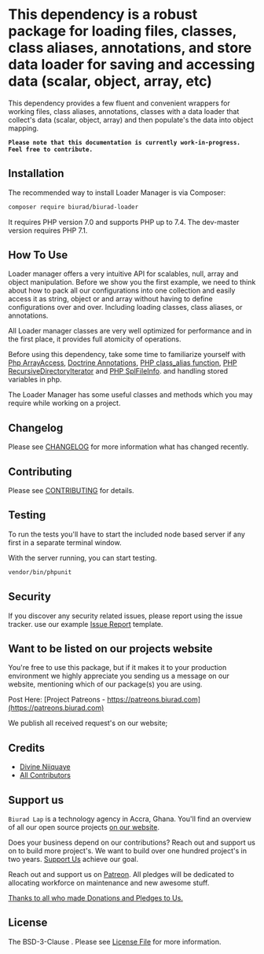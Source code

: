 # This dependency is a robust package for loading files, classes, class aliases, annotations, and store data loader for saving and accessing data (scalar, object, array, etc)

This dependency provides a few fluent and convenient wrappers for working files, class aliases, annotations, classes with a data loader that collect's data (scalar, object, array) and then populate's the data into object mapping.

**`Please note that this documentation is currently work-in-progress. Feel free to contribute.`**

## Installation

The recommended way to install Loader Manager is via Composer:

```bash
composer require biurad/biurad-loader
```

It requires PHP version 7.0 and supports PHP up to 7.4. The dev-master version requires PHP 7.1.

## How To Use

Loader manager offers a very intuitive API for scalables, null, array and object manipulation. Before we show you the first example, we need to think about how to pack all our configurations into one collection and easily access it as string, object or and array without having to define configurations over and over. Including loading classes, class aliases, or annotations.

All Loader manager classes are very well optimized for performance and in the first place, it provides full atomicity of operations.

Before using this dependency, take some time to familiarize yourself with [Php ArrayAccess](http://php.net/manual/en/arrayaccess.php), [Doctrine Annotations](https://github.com/doctrine/annotations), [PHP class_alias function](http://php.net/manual/en/function.class-alias.php), [PHP RecursiveDirectoryIterator](http://php.net/manual/en/recursivedirectoryiterator.php) and [PHP SplFileInfo](http://php.net/manual/en/splfileinfo.php). and handling stored variables in php.

The Loader Manager has some useful classes and methods which you may require while working on a project.

## Changelog

Please see [CHANGELOG](CHANGELOG.md) for more information what has changed recently.

## Contributing

Please see [CONTRIBUTING](CONTRIBUTING.md) for details.

## Testing

To run the tests you'll have to start the included node based server if any first in a separate terminal window.

With the server running, you can start testing.

```bash
vendor/bin/phpunit
```

## Security

If you discover any security related issues, please report using the issue tracker.
use our example [Issue Report](.github/ISSUE_TEMPLATE/Bug_report.md) template.

## Want to be listed on our projects website

You're free to use this package, but if it makes it to your production environment we highly appreciate you sending us a message on our website, mentioning which of our package(s) you are using.

Post Here: [Project Patreons - https://patreons.biurad.com](https://patreons.biurad.com)

We publish all received request's on our website;

## Credits

- [Divine Niiquaye](https://github.com/divineniiquaye)
- [All Contributors](https://biurad.com/projects/biurad-loader/contributers)

## Support us

`Biurad Lap` is a technology agency in Accra, Ghana. You'll find an overview of all our open source projects [on our website](https://biurad.com/opensource).

Does your business depend on our contributions? Reach out and support us on to build more project's. We want to build over one hundred project's in two years. [Support Us](https://biurad.com/donate) achieve our goal.

Reach out and support us on [Patreon](https://www.patreon.com/biurad). All pledges will be dedicated to allocating workforce on maintenance and new awesome stuff.

[Thanks to all who made Donations and Pledges to Us.](.github/ISSUE_TEMPLATE/Support_us.md)

## License

The BSD-3-Clause . Please see [License File](LICENSE.md) for more information.

